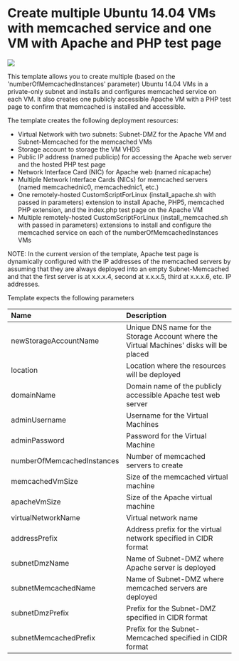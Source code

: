 # Create multiple Ubuntu 14.04 VMs with memcached service and one VM with Apache and PHP test page

<a href="https://portal.azure.com/#create/Microsoft.Template/uri/https%3A%2F%2Fraw.githubusercontent.com%2FDrewm3%2Fazure-quickstart-templates%2Fmaster%2Fmemcached-multi-vm-ubuntu%2Fazuredeploy.json" target="_blank">
    <img src="http://azuredeploy.net/deploybutton.png"/>
</a>

This template allows you to create multiple (based on the 'numberOfMemcachedInstances' parameter) Ubuntu 14.04 VMs in a private-only subnet and installs and configures memcached service on each VM. It also creates one publicly accessible Apache VM with a PHP test page to confirm that memcached is installed and accessible.

The template creates the following deployment resources:
* Virtual Network with two subnets: Subnet-DMZ for the Apache VM and Subnet-Memcached for the memcached VMs
* Storage account to storage the VM VHDS
* Public IP address (named publicip) for accessing the Apache web server and the hosted PHP test page
* Network Interface Card (NIC) for Apache web (named nicapache)
* Multiple Network Interface Cards (NICs) for memcached servers (named memcachednic0, memcachednic1, etc.)
* One remotely-hosted CustomScriptForLinux (install_apache.sh with passed in parameters) extension to install Apache, PHP5, memcached PHP extension, and the index.php test page on the Apache VM
* Multiple remotely-hosted CustomScriptForLinux (install_memcached.sh with passed in parameters) extensions to install and configure the memcached service on each of the numberOfMemcachedInstances VMs

NOTE: In the current version of the template, Apache test page is dynamically configured with the IP addresses of the memcached servers by assuming that they are always deployed into an empty Subnet-Memcached and that the first server is at x.x.x.4, second at x.x.x.5, third at x.x.x.6, etc. IP addresses.

Template expects the following parameters

| Name   | Description    |
|:--- |:---|
| newStorageAccountName  | Unique DNS name for the Storage Account where the Virtual Machines' disks will be placed |
| location | Location where the resources will be deployed |
| domainName | Domain name of the publicly accessible Apache test web server |
| adminUsername  | Username for the Virtual Machines  |
| adminPassword  | Password for the Virtual Machine  |
| numberOfMemcachedInstances  | Number of memcached servers to create |
| memcachedVmSize | Size of the memcached virtual machine |
| apacheVmSize | Size of the Apache virtual machine |
| virtualNetworkName | Virtual network name |
| addressPrefix | Address prefix for the virtual network specified in CIDR format |
| subnetDmzName | Name of Subnet-DMZ where Apache server is deployed |
| subnetMemcachedName | Name of Subnet-DMZ where memcached servers are deployed |
| subnetDmzPrefix | Prefix for the Subnet-DMZ specified in CIDR format |
| subnetMemcachedPrefix | Prefix for the Subnet-Memcached specified in CIDR format |
